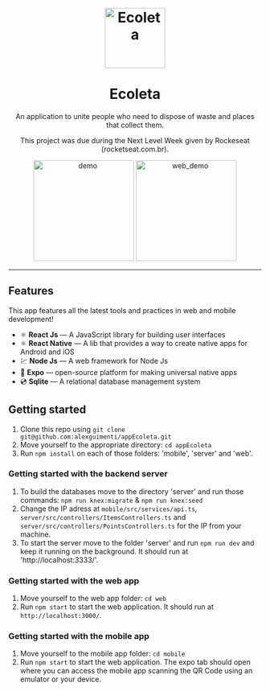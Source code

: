 <h1 align="center">
<br>
  <img src="https://66.media.tumblr.com/bbadff36e7476287dca8c4cd0afdb67e/02014eeb4b03fe2c-c2/s250x400/8a36e5374c42ccfab57c0c7001c021faf20d8bb5.jpg" alt="Ecoleta" width="120">
<br>
<br>
Ecoleta
</h1>

<p align="center">An application to unite people who need to dispose of waste and places that collect them.</p>
<p align="center">This project was due during the Next Level Week given by Rockeseat (rocketseat.com.br).</p>

[//]: # "Add your gifs/images here:"



<div align="center">
<img  src="https://s7.gifyu.com/images/ezgif.com-video-to-gif62be27928cfd2b59.gif" alt="demo" height="200">
<img src="https://s7.gifyu.com/images/ezgif.com-video-to-gif-1549eb41e78582786.gif" alt="web_demo" height="200">
</div>
<hr />

## Features

[//]: # "Add the features of your project here:"

This app features all the latest tools and practices in web and mobile development!

- ⚛️ **React Js** — A JavaScript library for building user interfaces
- ⚛️ **React Native** — A lib that provides a way to create native apps for Android and iOS
- 💹 **Node Js** — A web framework for Node Js
- 📱 **Expo** — open-source platform for making universal native apps
- 💿 **Sqlite** — A relational database management system

## Getting started

1. Clone this repo using `git clone git@github.com:alexguimenti/appEcoleta.git`
2. Move yourself to the appropriate directory: `cd appEcoleta`
3. Run `npm install` on each of those folders: 'mobile', 'server' and 'web'.

### Getting started with the backend server

1. To build the databases move to the directory 'server' and run those commands: `npm run knex:migrate` & `npm run knex:seed`
2. Change the IP adress at `mobile/src/services/api.ts`, `server/src/controllers/ItemsControllers.ts` and `server/src/controllers/PointsControllers.ts` for the IP from your machine.
3. To start the server move to the folder 'server' and run `npm run dev` and keep it running on the background. It should run at 'http://localhost:3333/'.

### Getting started with the web app

1. Move yourself to the web app folder: `cd web`
2. Run `npm start` to start the web application. It should run at `http://localhost:3000/`.

### Getting started with the mobile app

1. Move yourself to the mobile app folder: `cd mobile`
2. Run `npm start` to start the web application. The expo tab should open where you can access the mobile app scanning the QR Code using an emulator or your device.
